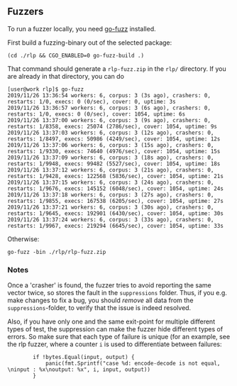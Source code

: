 ## Fuzzers

To run a fuzzer locally, you need [go-fuzz](https://github.com/dvyukov/go-fuzz) installed. 

First build a fuzzing-binary out of the selected package:

```
(cd ./rlp && CGO_ENABLED=0 go-fuzz-build .)
```
That command should generate a `rlp-fuzz.zip` in the `rlp/` directory. If you are already in that directory, you can do

```
[user@work rlp]$ go-fuzz
2019/11/26 13:36:54 workers: 6, corpus: 3 (3s ago), crashers: 0, restarts: 1/0, execs: 0 (0/sec), cover: 0, uptime: 3s
2019/11/26 13:36:57 workers: 6, corpus: 3 (6s ago), crashers: 0, restarts: 1/0, execs: 0 (0/sec), cover: 1054, uptime: 6s
2019/11/26 13:37:00 workers: 6, corpus: 3 (9s ago), crashers: 0, restarts: 1/8358, execs: 25074 (2786/sec), cover: 1054, uptime: 9s
2019/11/26 13:37:03 workers: 6, corpus: 3 (12s ago), crashers: 0, restarts: 1/8497, execs: 50986 (4249/sec), cover: 1054, uptime: 12s
2019/11/26 13:37:06 workers: 6, corpus: 3 (15s ago), crashers: 0, restarts: 1/9330, execs: 74640 (4976/sec), cover: 1054, uptime: 15s
2019/11/26 13:37:09 workers: 6, corpus: 3 (18s ago), crashers: 0, restarts: 1/9948, execs: 99482 (5527/sec), cover: 1054, uptime: 18s
2019/11/26 13:37:12 workers: 6, corpus: 3 (21s ago), crashers: 0, restarts: 1/9428, execs: 122568 (5836/sec), cover: 1054, uptime: 21s
2019/11/26 13:37:15 workers: 6, corpus: 3 (24s ago), crashers: 0, restarts: 1/9676, execs: 145152 (6048/sec), cover: 1054, uptime: 24s
2019/11/26 13:37:18 workers: 6, corpus: 3 (27s ago), crashers: 0, restarts: 1/9855, execs: 167538 (6205/sec), cover: 1054, uptime: 27s
2019/11/26 13:37:21 workers: 6, corpus: 3 (30s ago), crashers: 0, restarts: 1/9645, execs: 192901 (6430/sec), cover: 1054, uptime: 30s
2019/11/26 13:37:24 workers: 6, corpus: 3 (33s ago), crashers: 0, restarts: 1/9967, execs: 219294 (6645/sec), cover: 1054, uptime: 33s

```
Otherwise: 
```
go-fuzz -bin ./rlp/rlp-fuzz.zip
```

### Notes

Once a 'crasher' is found, the fuzzer tries to avoid reporting the same vector twice, so stores the fault in the `suppressions` folder. Thus, if you 
e.g. make changes to fix a bug, you should _remove_ all data from the `suppressions`-folder, to verify that the issue is indeed resolved. 

Also, if you have only one and the same exit-point for multiple different types of test, the suppression can make the fuzzer hide different types of errors. So make
sure that each type of failure is unique (for an example, see the rlp fuzzer, where a counter `i` is used to differentiate between failures: 

```golang
		if !bytes.Equal(input, output) {
			panic(fmt.Sprintf("case %d: encode-decode is not equal, \ninput : %x\noutput: %x", i, input, output))
		}
```

